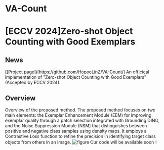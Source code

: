 # VA-Count

# [ECCV 2024]Zero-shot Object Counting with Good Exemplars
## News
[[Project page]([https://github.com/HopooLinZ/VA-Count/] 
An officical implementation of "Zero-shot Object Counting with Good Exemplars" (Accepted by ECCV 2024).   
## Overview
Overview of the proposed method. The proposed method focuses on two main elements: the Exemplar Enhancement Module (EEM) for improving exemplar quality through a patch selection integrated with Grounding DINO, and the Noise Suppression Module (NSM) that distinguishes between positive and negative class samples using density maps. It employs a Contrastive Loss function to refine the precision in identifying target class objects from others in an image.
![figure](figure2-15-1.png)
Our code will be available soon！
